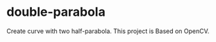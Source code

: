 double-parabola
===============

Create curve with two half-parabola. This project is Based on OpenCV.

